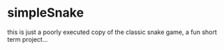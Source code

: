 simpleSnake
===========
this is just a poorly executed copy of the classic snake game, a fun short term project...
